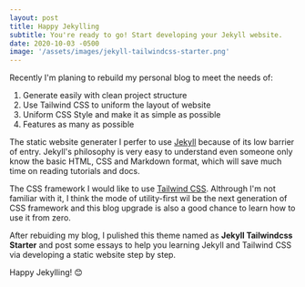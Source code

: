 ```yaml
---
layout: post
title: Happy Jekylling
subtitle: You're ready to go! Start developing your Jekyll website.
date: 2020-10-03 -0500
image: '/assets/images/jekyll-tailwindcss-starter.png'
---
```


Recently I'm planing to rebuild my personal blog to meet the needs of:

1. Generate easily with clean project structure
2. Use Tailwind CSS to uniform the layout of website
3. Uniform CSS Style and make it as simple as possible
4. Features as many as possible

The static website generater I perfer to use [Jekyll](https://jekyllrb.com/) because of its low barrier of entry. Jekyll's philosophy is very easy to understand even someone only know the basic HTML, CSS and Markdown format, which will save much time on reading tutorials and docs.

The CSS framework I would like to use [Tailwind CSS](https://tailwindcss.com). Althrough I'm not familiar with it, I think the mode of utility-first wil be the next generation of CSS framework and this blog upgrade is also a good chance to learn how to use it from zero.

After rebuiding my blog, I pulished this theme named as **Jekyll Tailwindcss Starter** and post some essays to help you learning Jekyll and Tailwind CSS via developing a static website step by step.

Happy Jekylling! 😊